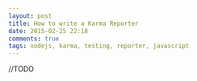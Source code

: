 ```yaml
---
layout: post
title: How to write a Karma Reporter
date: 2015-02-25 22:18
comments: true
tags: nodejs, karma, testing, reporter, javascript
---
```


//TODO
